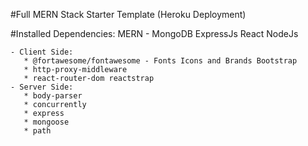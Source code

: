 #Full MERN Stack Starter Template (Heroku Deployment)

#Installed Dependencies: 
    MERN - MongoDB ExpressJs React NodeJs 
    
    - Client Side: 
       * @fortawesome/fontawesome - Fonts Icons and Brands Bootstrap 
       * http-proxy-middleware 
       * react-router-dom reactstrap 
    - Server Side: 
       * body-parser 
       * concurrently 
       * express 
       * mongoose 
       * path

